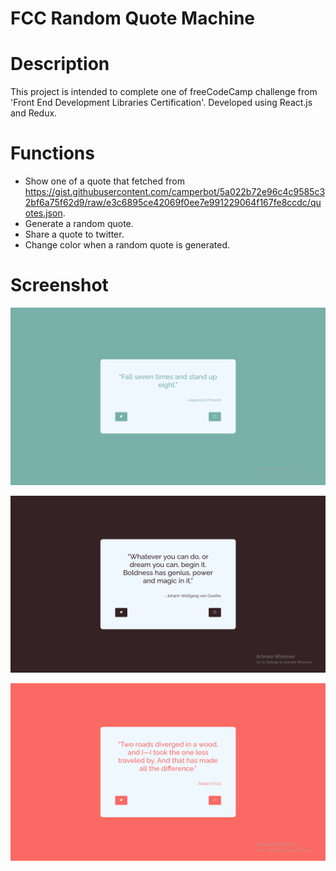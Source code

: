 # FCC Random Quote Machine
# Description
This project is intended to complete one of freeCodeCamp challenge from 'Front End Development Libraries Certification'. Developed using React.js and Redux.  

# Functions
- Show one of a quote that fetched from https://gist.githubusercontent.com/camperbot/5a022b72e96c4c9585c32bf6a75f62d9/raw/e3c6895ce42069f0ee7e991229064f167fe8ccdc/quotes.json.
- Generate a random quote.
- Share a quote to twitter.
- Change color when a random quote is generated.

# Screenshot
![alt tag](https://github.com/alyamaharanipj/FCC-Random-Quote-Machine/blob/main/public/images/quote-1.png)

![alt tag](https://github.com/alyamaharanipj/FCC-Random-Quote-Machine/blob/main/public/images/quote-2.png)

![alt tag](https://github.com/alyamaharanipj/FCC-Random-Quote-Machine/blob/main/public/images/quote-3.png)
